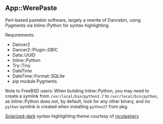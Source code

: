 App::WerePaste
--------------

Perl-based pastebin software, largely a rewrite of Dancebin, using Pygments via Inline::Python for syntax highlighting.

Requirements:

- Dancer2
- Dancer2::Plugin::DBIC
- Data::UUID
- Inline::Python
- Try::Tiny
- DateTime
- DateTime::Format::SQLite
- pip module Pygments

Note to FreeBSD users: When building Inline::Python, you may need to create a symlink from `/usr/local/bin/python2.7` to `/usr/local/bin/python`, as Inline::Python does not, by default, look for any other binary, and no `python` symlink is created when installing `python27` from pkg.

[Solarized-dark](https://gist.github.com/nicolashery/5765395) syntax highlighting theme courtesy of [nicolashery](https://github.com/nicolashery)